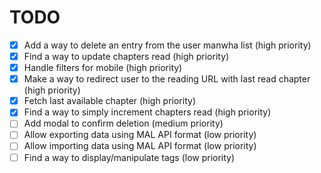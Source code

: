 # TODO

- [x] Add a way to delete an entry from the user manwha list (high priority)
- [x] Find a way to update chapters read (high priority)
- [x] Handle filters for mobile (high priority)
- [x] Make a way to redirect user to the reading URL with last read chapter (high priority)
- [x] Fetch last available chapter (high priority)
- [x] Find a way to simply increment chapters read (high priority)
- [ ] Add modal to confirm deletion (medium priority)
- [ ] Allow exporting data using MAL API format (low priority)
- [ ] Allow importing data using MAL API format (low priority)
- [ ] Find a way to display/manipulate tags (low priority)
